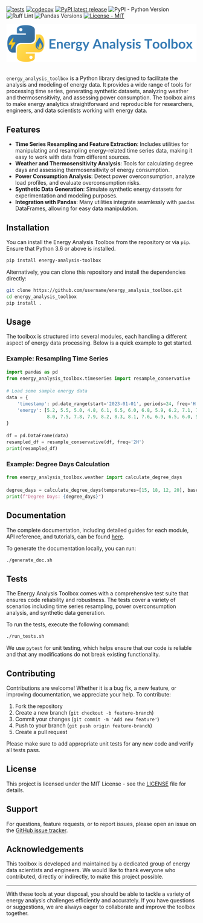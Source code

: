 [![tests](https://github.com/Eco-CO2/energy_analysis_toolbox/actions/workflows/test.yml/badge.svg)](https://github.com/Eco-CO2/energy_analysis_toolbox/actions/workflows/test.yml)
[![codecov](https://codecov.io/gh/Eco-CO2/energy_analysis_toolbox/graph/badge.svg?token=XWWPB8E4SD)](https://codecov.io/gh/Eco-CO2/energy_analysis_toolbox)
[![PyPI latest release](https://img.shields.io/pypi/v/energy_analysis_toolbox.svg)](https://pypi.org/project/energy-analysis-toolbox/)
![PyPI - Python Version](https://img.shields.io/pypi/pyversions/energy_analysis_toolbox)
![Ruff Lint](https://img.shields.io/badge/linting-Ruff-blue)
![Pandas Versions](https://img.shields.io/badge/pandas-2.1.2%20|%202.1.3%20|%202.1.4%20|%202.2-blue)
[![License - MIT](https://img.shields.io/badge/license-MIT-blue)](https://github.com/Eco-CO2/energy_analysis_toolbox/blob/main/LICENSE)

<picture align="center">
  <source media="(prefers-color-scheme: dark)" srcset="doc/_static/energy_analysis_toolbox_logo_horizontal_white.svg">
  <img alt="Pandas Logo" src="doc/_static/energy_analysis_toolbox_logo_horizontal.svg">
&nbsp;
</picture>

``energy_analysis_toolbox`` is a Python library designed to facilitate the analysis and modeling of energy data. It provides a wide range of tools for processing time series, generating synthetic datasets, analyzing weather and thermosensitivity, and assessing power consumption. The toolbox aims to make energy analytics straightforward and reproducible for researchers, engineers, and data scientists working with energy data.

## Features

- **Time Series Resampling and Feature Extraction**: Includes utilities for manipulating and resampling energy-related time series data, making it easy to work with data from different sources.
- **Weather and Thermosensitivity Analysis**: Tools for calculating degree days and assessing thermosensitivity of energy consumption.
- **Power Consumption Analysis**: Detect power overconsumption, analyze load profiles, and evaluate overconsumption risks.
- **Synthetic Data Generation**: Simulate synthetic energy datasets for experimentation and modeling purposes.
- **Integration with Pandas**: Many utilities integrate seamlessly with `pandas` DataFrames, allowing for easy data manipulation.

## Installation

You can install the Energy Analysis Toolbox from the repository or via `pip`. Ensure that Python 3.6 or above is installed.

```sh
pip install energy-analysis-toolbox
```

Alternatively, you can clone this repository and install the dependencies directly:

```sh
git clone https://github.com/username/energy_analysis_toolbox.git
cd energy_analysis_toolbox
pip install .
```

## Usage

The toolbox is structured into several modules, each handling a different aspect of energy data processing. Below is a quick example to get started.

### Example: Resampling Time Series

```python
import pandas as pd
from energy_analysis_toolbox.timeseries import resample_conservative

# Load some sample energy data
data = {
    'timestamp': pd.date_range(start='2023-01-01', periods=24, freq='H'),
    'energy': [5.2, 5.5, 5.0, 4.8, 6.1, 6.5, 6.0, 6.8, 5.9, 6.2, 7.1, 7.3,
               8.0, 7.5, 7.8, 7.9, 8.2, 8.3, 8.1, 7.6, 6.9, 6.5, 6.0, 5.8]
}

df = pd.DataFrame(data)
resampled_df = resample_conservative(df, freq='2H')
print(resampled_df)
```

### Example: Degree Days Calculation

```python
from energy_analysis_toolbox.weather import calculate_degree_days

degree_days = calculate_degree_days(temperatures=[15, 18, 12, 20], base_temperature=18)
print(f"Degree Days: {degree_days}")
```

## Documentation

The complete documentation, including detailed guides for each module, API reference, and tutorials, can be found [here](https://energy_analysis_toolbox.readthedocs.io).

To generate the documentation locally, you can run:

```sh
./generate_doc.sh
```

## Tests

The Energy Analysis Toolbox comes with a comprehensive test suite that ensures code reliability and robustness. The tests cover a variety of scenarios including time series resampling, power overconsumption analysis, and synthetic data generation.

To run the tests, execute the following command:

```sh
./run_tests.sh
```

We use `pytest` for unit testing, which helps ensure that our code is reliable and that any modifications do not break existing functionality.

## Contributing

Contributions are welcome! Whether it is a bug fix, a new feature, or improving documentation, we appreciate your help. To contribute:

1. Fork the repository
2. Create a new branch (`git checkout -b feature-branch`)
3. Commit your changes (`git commit -m 'Add new feature'`)
4. Push to your branch (`git push origin feature-branch`)
5. Create a pull request

Please make sure to add appropriate unit tests for any new code and verify all tests pass.

## License

This project is licensed under the MIT License - see the [LICENSE](LICENSE) file for details.

## Support

For questions, feature requests, or to report issues, please open an issue on the [GitHub issue tracker](https://github.com/username/energy_analysis_toolbox/issues).

## Acknowledgements

This toolbox is developed and maintained by a dedicated group of energy data scientists and engineers. We would like to thank everyone who contributed, directly or indirectly, to make this project possible.

---

With these tools at your disposal, you should be able to tackle a variety of energy analysis challenges efficiently and accurately. If you have questions or suggestions, we are always eager to collaborate and improve the toolbox together.


